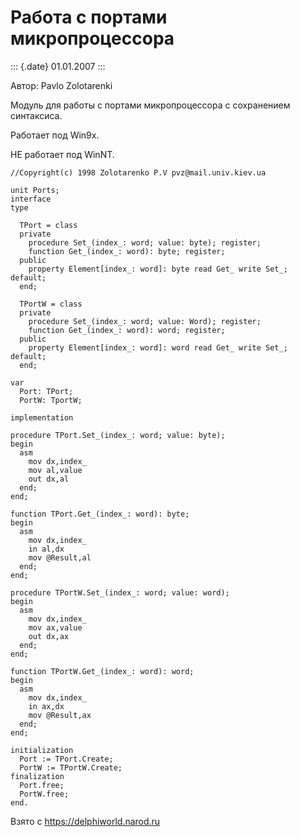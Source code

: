 Работа с портами микропроцессора
================================

::: {.date}
01.01.2007
:::

Автор: Pavlo Zolotarenki 

Модуль для работы с портами микропроцессора с сохранением синтаксиса.

Работает под Win9x.

НЕ работает под WinNT.

    //Copyright(c) 1998 Zolotarenko P.V pvz@mail.univ.kiev.ua
     
    unit Ports;
    interface
    type
     
      TPort = class
      private
        procedure Set_(index_: word; value: byte); register;
        function Get_(index_: word): byte; register;
      public
        property Element[index_: word]: byte read Get_ write Set_; default;
      end;
     
      TPortW = class
      private
        procedure Set_(index_: word; value: Word); register;
        function Get_(index_: word): word; register;
      public
        property Element[index_: word]: word read Get_ write Set_; default;
      end;
     
    var
      Port: TPort;
      PortW: TportW;
     
    implementation
     
    procedure TPort.Set_(index_: word; value: byte);
    begin
      asm
        mov dx,index_
        mov al,value
        out dx,al
      end;
    end;
     
    function TPort.Get_(index_: word): byte;
    begin
      asm
        mov dx,index_
        in al,dx
        mov @Result,al
      end;
    end;
     
    procedure TPortW.Set_(index_: word; value: word);
    begin
      asm
        mov dx,index_
        mov ax,value
        out dx,ax
      end;
    end;
     
    function TPortW.Get_(index_: word): word;
    begin
      asm
        mov dx,index_
        in ax,dx
        mov @Result,ax
      end;
    end;
     
    initialization
      Port := TPort.Create;
      PortW := TPortW.Create;
    finalization
      Port.free;
      PortW.free;
    end.

Взято с <https://delphiworld.narod.ru>
